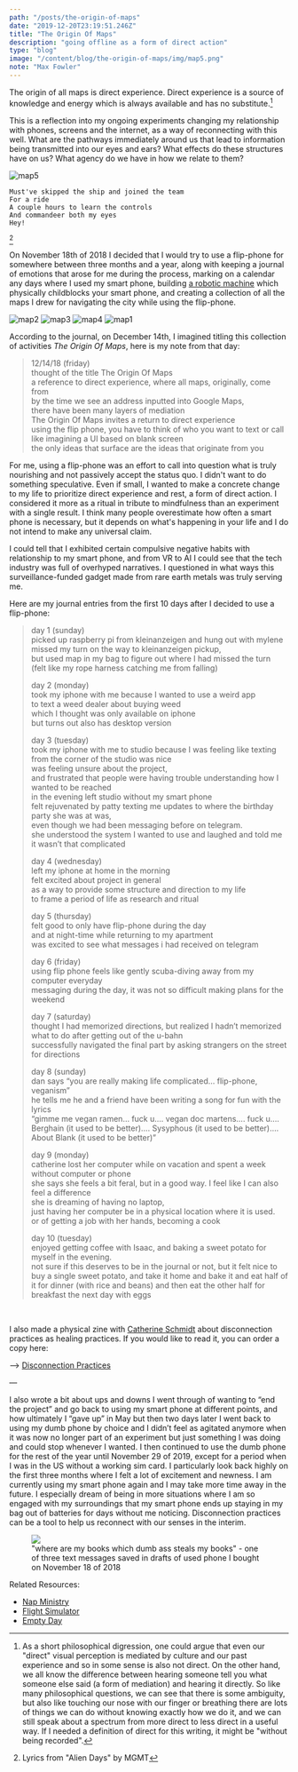 ```yaml
---
path: "/posts/the-origin-of-maps"
date: "2019-12-20T23:19:51.246Z"
title: "The Origin Of Maps"
description: "going offline as a form of direct action"
type: "blog"
image: "/content/blog/the-origin-of-maps/img/map5.png"
note: "Max Fowler"
---
```


The origin of all maps is direct experience. Direct experience is a source of knowledge and energy which is always available and has no substitute.[^1] 

This is a reflection into my ongoing experiments changing my relationship with phones, screens and the internet, as a way of reconnecting
with this well.
What are the pathways immediately around us that lead to information being transmitted into our eyes and ears? 
What effects do these structures have on us? 
What agency do we have in how we relate to them? 

![map5](img/map5.png)

```
Must've skipped the ship and joined the team
For a ride
A couple hours to learn the controls
And commandeer both my eyes
Hey!
```
[^2]
 

On November 18th of 2018
I decided that I would try to use a flip-phone for somewhere between three months and a year, 
along with keeping a journal of emotions that arose for me during the process, 
marking on a calendar any days where I used my smart phone, 
building [a robotic machine](http://mfowler.info/work/disconnection-practices) which physically childblocks your smart phone, 
and creating a collection of all the maps I drew for navigating the city while using the flip-phone.

![map2](img/map2.png)
![map3](img/map3.png)
![map4](img/map4.png)
![map1](img/map1.png)

According to the journal, on December 14th, I imagined titling this collection of activities _The Origin Of Maps_, here is my note from that day:

>12/14/18 (friday)  
>thought of the title The Origin Of Maps  
>a reference to direct experience, where all maps, originally, come from  
>by the time we see an address inputted into Google Maps,  
>there have been many layers of mediation   
>The Origin Of Maps invites a return to direct experience  
>using the flip phone, you have to think of who you want to text or call  
>like imagining a UI based on blank screen   
>the only ideas that surface are the ideas that originate from you  

For me, using a flip-phone was an effort to call into question what is truly nourishing
and not passively accept the status quo.
I didn't want to do something speculative. 
Even if small, I wanted to make a concrete change to my life to prioritize direct experience and rest, a form of direct action.
I considered it more as a ritual in tribute to mindfulness than an experiment with a single result. 
I think many people overestimate how often a smart phone is necessary,
but it depends on what's happening in your life and I do not intend to make any universal claim.

I could tell that I exhibited certain compulsive negative habits with relationship to my smart phone,
and from VR to AI I could see that the tech industry was full of overhyped narratives. 
I questioned in what ways this surveillance-funded gadget made from rare earth metals was truly serving me.

Here are my journal entries from the first 10 days after I decided to use a flip-phone:

>day 1 (sunday)  
>picked up raspberry pi from kleinanzeigen and hung out with mylene   
>missed my turn on the way to kleinanzeigen pickup,    
>but used map in my bag to figure out where I had missed the turn   
>(felt like my rope harness catching me from falling)   
>  
>day 2 (monday)  
>took my iphone with me because I wanted to use a weird app   
>to text a weed dealer about buying weed   
>which I thought was only available on iphone   
>but turns out also has desktop version   
>  
>day 3 (tuesday)  
>took my iphone with me to studio because I was feeling like texting from the corner of the studio was nice  
>was feeling unsure about the project,   
>and frustrated that people were having trouble understanding how I wanted to be reached   
>in the evening left studio without my smart phone  
>felt rejuvenated by patty texting me updates to where the birthday party she was at was,   
>even though we had been messaging before on telegram.   
>she understood the system I wanted to use and laughed and told me it wasn’t that complicated   
>  
>day 4 (wednesday)  
>left my iphone at home in the morning   
>felt excited about project in general  
>as a way to provide some structure and direction to my life   
>to frame a period of life as research and ritual   
>  
>day 5 (thursday)  
>felt good to only have flip-phone during the day     
>and at night-time while returning to my apartment  
>was excited to see what messages i had received on telegram  
>  
>day 6 (friday)  
>using flip phone feels like gently scuba-diving away from my computer everyday  
>messaging during the day, it was not so difficult making plans for the weekend   
>  
>day 7 (saturday)  
>thought I had memorized directions, but realized I hadn’t memorized what to do after getting out of the u-bahn   
>successfully navigated the final part by asking strangers on the street for directions    
>  
>day 8  (sunday)  
>dan says “you are really making life complicated… flip-phone, veganism”  
>he tells me he and a friend have been writing a song for fun with the lyrics  
>“gimme me vegan ramen… fuck u…. vegan doc martens…. fuck u….  
>Berghain (it used to be better)…. 
>Sysyphous (it used to be better)….  
>About Blank (it used to be better)”   
>  
>day 9 (monday)  
>catherine lost her computer while on vacation and spent a week without computer or phone  
>she says she feels a bit feral, but in a good way. I feel like I can also feel a difference   
>she is dreaming of having no laptop,  
>just having her computer be in a physical location where it is used.  
>or of getting a job with her hands, becoming a cook   
>  
>day 10 (tuesday)  
>enjoyed getting coffee with Isaac, and baking a sweet potato for myself in the evening.  
>not sure if this deserves to be in the journal or not, but it felt nice to buy a single sweet potato, and take it home and bake it and eat half of it for dinner (with rice and beans) and then eat the other half for breakfast the next day with eggs  

<br/>

I also made a physical zine with <a href="http://cath.land">Catherine Schmidt</a> about
disconnection practices as healing practices. If you would like to read it, you can order a copy here:

--> [Disconnection Practices](/zines/disconnection-practices) 

&mdash; 

I also wrote a bit about ups and downs I went through of wanting to “end the project” and go back to using my smart phone at different points, and how ultimately I “gave up” in May but then two days later I went back to using my dumb phone by choice and I didn’t feel as agitated anymore when it was now no longer part of an experiment but just something I was doing and could stop whenever I wanted. 
I then continued to use the dumb phone for the rest of the year until November 29 of 2019, except for a period when I was in the US without a working sim card. 
I particularly look back highly on the first three months where I felt a lot of excitement and newness. 
I am currently using my smart phone again and I may take more time away in the future. 
I especially dream of being in more situations where I am so engaged with my surroundings that my smart phone ends 
up staying in my bag out of batteries for days without me noticing. Disconnection practices can be a tool to help us reconnect with our senses in the interim. 

<figure class="dumbPhoneWrapper" style="{{'maxWidth':'500px', 'display': 'flex', 'margin':'auto', 'margin-top': '20px'}}">
    <img src="/content/blog/the-origin-of-maps/img/dumb-phone.png" className="figureImage" style="{{'width': '100%'}}" />
    <figcaption>"where are my books which dumb ass steals my books" - one of three text messages saved in drafts of used phone I bought on November 18 of 2018</figcaption>
</figure>

Related Resources:

- [Nap Ministry](https://www.instagram.com/thenapministry/) 
- [Flight Simulator](https://flightsimulator.soft.works/)
- [Empty Day](https://emptyday.today/) 



[^1]: As a short philosophical digression, one could argue that even our "direct" visual perception is mediated by culture and our past experience and so in some sense is also not direct. On the other hand, we all know the difference between hearing someone tell you what someone else said (a form of mediation) and hearing it directly. So like many philosophical questions, we can see that there is some ambiguity, but also like touching our nose with our finger or breathing there are lots of things we can do without knowing exactly how we do it, and we can still speak about a spectrum from more direct to less direct in a useful way. If I needed a definition of direct for this writing, it might be "without being recorded".   
[^2]: Lyrics from "Alien Days" by MGMT